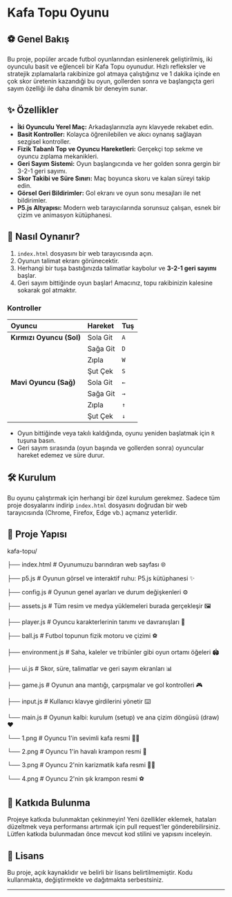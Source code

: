 # Kafa Topu Oyunu
## ⚽ Genel Bakış

Bu proje, popüler arcade futbol oyunlarından esinlenerek geliştirilmiş, iki oyunculu basit ve eğlenceli bir Kafa Topu oyunudur. Hızlı refleksler ve stratejik zıplamalarla rakibinize gol atmaya çalıştığınız ve 1 dakika içinde en çok skor üretenin kazandıği bu oyun, gollerden sonra ve başlangıçta geri sayım özelliği ile daha dinamik bir deneyim sunar.

## ✨ Özellikler

-   **İki Oyunculu Yerel Maç:** Arkadaşlarınızla aynı klavyede rekabet edin.
-   **Basit Kontroller:** Kolayca öğrenilebilen ve akıcı oynanış sağlayan sezgisel kontroller.
-   **Fizik Tabanlı Top ve Oyuncu Hareketleri:** Gerçekçi top sekme ve oyuncu zıplama mekanikleri.
-   **Geri Sayım Sistemi:** Oyun başlangıcında ve her golden sonra gergin bir 3-2-1 geri sayımı.
-   **Skor Takibi ve Süre Sınırı:** Maç boyunca skoru ve kalan süreyi takip edin.
-   **Görsel Geri Bildirimler:** Gol ekranı ve oyun sonu mesajları ile net bildirimler.
-   **P5.js Altyapısı:** Modern web tarayıcılarında sorunsuz çalışan, esnek bir çizim ve animasyon kütüphanesi.

## 🚀 Nasıl Oynanır?

1.  `index.html` dosyasını bir web tarayıcısında açın.
2.  Oyunun talimat ekranı görünecektir.
3.  Herhangi bir tuşa bastığınızda talimatlar kaybolur ve **3-2-1 geri sayımı** başlar.
4.  Geri sayım bittiğinde oyun başlar! Amacınız, topu rakibinizin kalesine sokarak gol atmaktır.

### Kontroller

| Oyuncu         | Hareket   | Tuş |
| :------------- | :-------- | :-- |
| **Kırmızı Oyuncu (Sol)** | Sola Git   | `A` |
|                | Sağa Git   | `D` |
|                | Zıpla     | `W` |
|                | Şut Çek   | `S` |
| **Mavi Oyuncu (Sağ)** | Sola Git   | `←` |
|                | Sağa Git   | `→` |
|                | Zıpla     | `↑` |
|                | Şut Çek   | `↓` |

-   Oyun bittiğinde veya takılı kaldığında, oyunu yeniden başlatmak için `R` tuşuna basın.
-   Geri sayım sırasında (oyun başında ve gollerden sonra) oyuncular hareket edemez ve süre durur.

## 🛠️ Kurulum

Bu oyunu çalıştırmak için herhangi bir özel kurulum gerekmez. Sadece tüm proje dosyalarını indirip `index.html` dosyasını doğrudan bir web tarayıcısında (Chrome, Firefox, Edge vb.) açmanız yeterlidir.

## 📁 Proje Yapısı

kafa-topu/

├── index.html            # Oyunumuzu barındıran web sayfası 🌐

├── p5.js                 # Oyunun görsel ve interaktif ruhu: P5.js kütüphanesi ✨

├── config.js             # Oyunun genel ayarları ve durum değişkenleri ⚙️

├── assets.js             # Tüm resim ve medya yüklemeleri burada gerçekleşir 🖼️

├── player.js             # Oyuncu karakterlerinin tanımı ve davranışları 🧍

├── ball.js               # Futbol topunun fizik motoru ve çizimi ⚽

├── environment.js        # Saha, kaleler ve tribünler gibi oyun ortamı öğeleri 🏟️

├── ui.js                 # Skor, süre, talimatlar ve geri sayım ekranları 📊

├── game.js               # Oyunun ana mantığı, çarpışmalar ve gol kontrolleri 🎮

├── input.js              # Kullanıcı klavye girdilerini yönetir ⌨️

└── main.js               # Oyunun kalbi: kurulum (setup) ve ana çizim döngüsü (draw) ❤️

└── 1.png                 # Oyuncu 1'in sevimli kafa resmi 🧑‍🦰

└── 2.png                 # Oyuncu 1'in havalı krampon resmi 👟

└── 3.png                 # Oyuncu 2'nin karizmatik kafa resmi 🧑‍🦳

└── 4.png                 # Oyuncu 2'nin şık krampon resmi ⚽️


## 🤝 Katkıda Bulunma

Projeye katkıda bulunmaktan çekinmeyin! Yeni özellikler eklemek, hataları düzeltmek veya performansı artırmak için pull request'ler gönderebilirsiniz. Lütfen katkıda bulunmadan önce mevcut kod stilini ve yapısını inceleyin.

## 📄 Lisans

Bu proje, açık kaynaklıdır ve belirli bir lisans belirtilmemiştir. Kodu kullanmakta, değiştirmekte ve dağıtmakta serbestsiniz.

---
